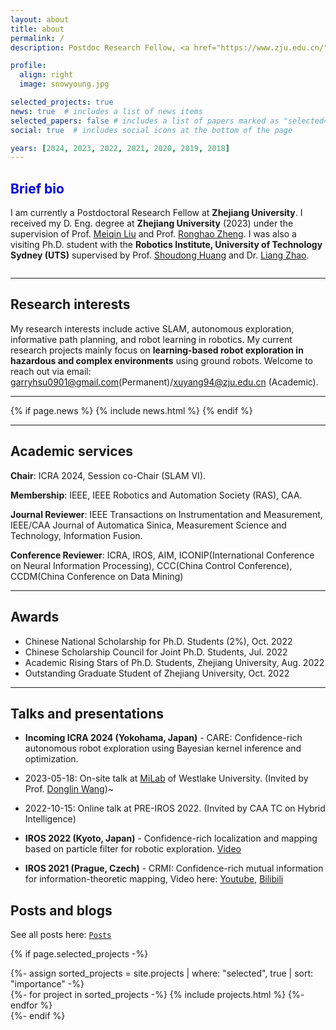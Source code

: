 ```yaml
---
layout: about
title: about
permalink: /
description: Postdoc Research Fellow, <a href="https://www.zju.edu.cn/"> ZJU</a>

profile:
  align: right
  image: snowyoung.jpg

selected_projects: true
news: true  # includes a list of news items
selected_papers: false # includes a list of papers marked as "selected={true}"
social: true  # includes social icons at the bottom of the page

years: [2024, 2023, 2022, 2021, 2020, 2019, 2018]
---
```


<h2><font color="#0000dd">Brief bio</font></h2>

I am currently a Postdoctoral Research Fellow at **Zhejiang University**. I received my D. Eng. degree at **Zhejiang University** (2023) under the supervision of Prof. [Meiqin Liu](https://scholar.google.com/citations?user=T07OWMkAAAAJ) and Prof. [Ronghao Zheng](https://scholar.google.com/citations?user=LxgdmqYAAAAJ).  I was also a visiting Ph.D. student with the **Robotics Institute, University of Technology Sydney (UTS)** supervised by Prof. [Shoudong Huang](https://www.uts.edu.au/staff/shoudong.huang) and Dr. [Liang Zhao](https://profiles.uts.edu.au/Liang.Zhao). 

<div class="row  align-items-center">
    <div class="col-sm mt-3 mt-md-0">
        <img class="img-fluid " src="{{ '/assets/img/affiliations/compound.png' | relative_url }}" alt="" title="example image"/>
    </div>
</div>

---

<h2>Research interests</h2>

My research interests include active SLAM, autonomous exploration, informative path planning, and robot learning in robotics.  My current research projects mainly focus on **learning-based robot exploration in hazardous and complex environments** using ground robots. Welcome to reach out via email: [garryhsu0901@gmail.com](mailto:garryhsu0901@gmail.com)(Permanent)/[xuyang94@zju.edu.cn](mailto:xuyang94@zju.edu.cn) (Academic).

---

<div class="news">
  {% if page.news %}
    {% include news.html %}
  {% endif %}


</div>

---

<h2>Academic services</h2>

<b>Chair</b>: ICRA 2024, Session co-Chair (SLAM VI).

<b>Membership</b>: IEEE, IEEE Robotics and Automation Society (RAS), CAA.

<b>Journal Reviewer</b>: IEEE Transactions on Instrumentation and Measurement, IEEE/CAA Journal of Automatica Sinica, Measurement Science and Technology, Information Fusion.

<b>Conference Reviewer</b>: ICRA, IROS, AIM, ICONIP(International Conference on Neural Information Processing), CCC(China Control Conference), CCDM(China Conference on Data Mining)

---

<h2>Awards</h2>

- Chinese National Scholarship for Ph.D. Students (2%), Oct. 2022
- Chinese Scholarship Council for Joint Ph.D. Students, Jul. 2022
- Academic Rising Stars of Ph.D. Students, Zhejiang University, Aug. 2022
- Outstanding Graduate Student of Zhejiang University, Oct. 2022


---

<h2>Talks and presentations</h2>

- **Incoming ICRA 2024 (Yokohama, Japan)** - CARE: Confidence-rich autonomous robot exploration using Bayesian kernel inference and optimization.

- 2023-05-18: On-site talk at [MiLab](https://milab.westlake.edu.cn/) of Westlake University. (Invited by Prof. [Donglin Wang](https://milab.westlake.edu.cn/index.html))~

- 2022-10-15: Online talk at PRE-IROS 2022. (Invited by CAA TC on Hybrid Intelligence) 

- **IROS 2022 (Kyoto, Japan)** - Confidence-rich localization and mapping based on particle filter for robotic exploration. [Video](https://youtu.be/t7awYSnC2dw)

- **IROS 2021 (Prague, Czech)** - CRMI: Confidence-rich mutual information for information-theoretic mapping, Video here: [Youtube](https://youtu.be/pUcGST2W_m8), [Bilibili](https://www.bilibili.com/video/BV1vQ4y1e77y?share_source=copy_web)

<h2>Posts and blogs</h2>

See all posts here: [`Posts`](/projects)

{% if page.selected_projects -%}
  <!-- Projects -->
  <div>
    {%- assign sorted_projects = site.projects | where: "selected", true | sort: "importance" -%}
    <div class="projects">  
      <div class="grid">
        {%- for project in sorted_projects -%}
        {% include projects.html %}
        {%- endfor %}
      </div>              
    </div>
  </div>
{%- endif %}